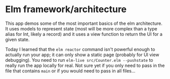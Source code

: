 # Elm framework/architecture

This app demos some of the most important basics of the elm architecture.
It uses models to represent state (most will be more complex than a type alias for Int, likely a record) and it uses a view function to return the UI for a given state.

Today I learned that the `elm reactor` command isn't powerful enough to actually run your app; it can only show a static page (probably for UI view debugging). You need to run `elm-live src/Counter.elm --pushstate` to really run the app locally for real. Not sure yet if you only need to pass in the file that contains `main` or if you would need to pass in all files...
